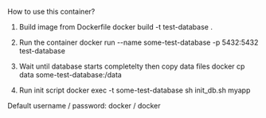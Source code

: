 How to use this container? 

1) Build image from Dockerfile 
docker build -t test-database .

2) Run the container 
docker run --name some-test-database -p 5432:5432 test-database

3) Wait until database starts completelty then copy data files 
docker cp data some-test-database:/data

4) Run init script 
docker exec  -t some-test-database sh init_db.sh myapp

Default username / password: docker / docker